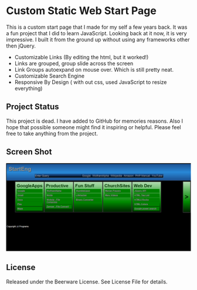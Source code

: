 Custom Static Web Start Page
============================================

This is a custom start page that I made for my self a few years back. It was a fun project that I did to learn JavaScript. Looking back at it now, it is very impressive. I built it from the ground up without using any frameworks other then jQuery.

* Customizable Links (By editing the html, but it worked!)
* Links are grouped, group slide across the screen
* Link Groups autoexpand on mouse over. Which is still pretty neat.
* Customizable Search Engine
* Responsive By Design ( with out css, used JavaScript to resize everything)

Project Status
----------------------------------------
This project is dead. I have added to GitHub for memories reasons. Also I hope that possible someone might find it inspiring or helpful. Please feel free to take anything from the project.

Screen Shot
----------------------------------------------------------
![Screen Shot](screenshot.png )

License
---------------------------------------------
Released under the Beerware License. See License File for details.
